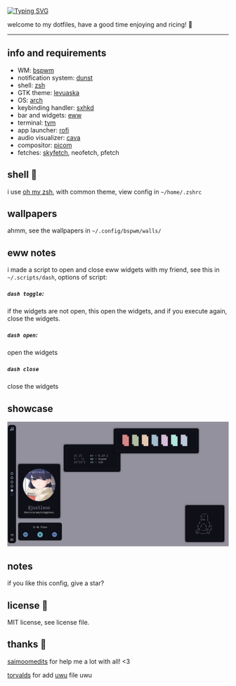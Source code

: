 [![Typing SVG](https://readme-typing-svg.herokuapp.com?size=36&color=10F6F7&lines=~%2Fdotfiles)](https://git.io/typing-svg)

welcome to my dotfiles, have a good time enjoying and ricing! 🌺

<hr>

## info and requirements

- WM: [bspwm](https://github.com/baskerville/bspwm)
- notification system: [dunst](https://github.com/dunst-project/dunst)
- shell: [zsh](https://ohmyz.sh)
- GTK theme: [levuaska](https://github.com/saimoomedits/levuaska/tree/main/.themes/levuaska)
- OS: [arch](https://archlinux.org)
- keybinding handler: [sxhkd](https://github.com/baskerville/sxhkd)
- bar and widgets: [eww](https://github.com/elkowar/eww)
- terminal: [tym](https://github.com/endaaman/tym)
- app launcher: [rofi](https://github.com/davatorium/rofi)
- audio visualizer: [cava](https://github.com/karlstav/cava)
- compositor: [picom](https://github.com/yshui/picom)
- fetches: [skyfetch](https://github.com/justleoo/skyfetch), neofetch, pfetch

## shell 🐚

i use [oh my zsh](https://ohmyz.sh), with common theme, view config in `~/home/.zshrc`

## wallpapers

ahmm, see the wallpapers in `~/.config/bspwm/walls/`

## eww notes

i made a script to open and close eww widgets with my friend, see this in `~/.scripts/dash`, options of script:

##### `dash toggle`:

if the widgets are not open, this open the widgets, and if you execute again, close the widgets.

##### `dash open`:

open the widgets

##### `dash close`

close the widgets

## showcase 

<img src="showcase/rice.png"/>

## notes

if you like this config, give a star? 

## license 📜

MIT license, see license file.

## thanks 💙

[saimoomedits](https://github.com/saimoomedits) for help me a lot with all! <3

[torvalds](https://github.com/torvalds) for add [uwu](https://github.com/justleoo/dotfiles/blob/main/uwu) file uwu
